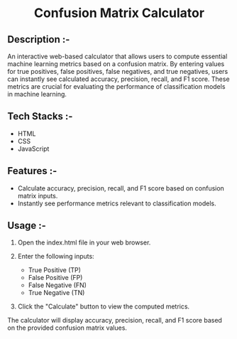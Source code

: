 # <p align="center">Confusion Matrix Calculator</p>

## Description :-

An interactive web-based calculator that allows users to compute essential machine learning metrics based on a confusion matrix. By entering values for true positives, false positives, false negatives, and true negatives, users can instantly see calculated accuracy, precision, recall, and F1 score. These metrics are crucial for evaluating the performance of classification models in machine learning.

## Tech Stacks :-

- HTML
- CSS
- JavaScript

## Features :-

- Calculate accuracy, precision, recall, and F1 score based on confusion matrix inputs.
- Instantly see performance metrics relevant to classification models.

## Usage :-

1. Open the index.html file in your web browser.

2. Enter the following inputs:
   - True Positive (TP)
   - False Positive (FP)
   - False Negative (FN)
   - True Negative (TN)

3. Click the "Calculate" button to view the computed metrics.

The calculator will display accuracy, precision, recall, and F1 score based on the provided confusion matrix values.
